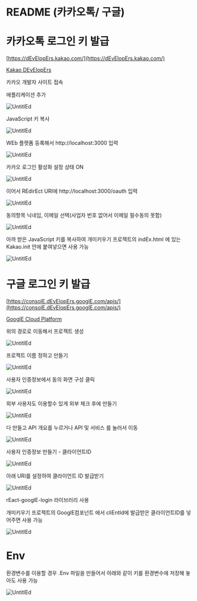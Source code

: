 # README (카카오톡/ 구글)

# 카카오톡 로그인 키 발급

[https://dEvElopErs.kakao.com/](https://dEvElopErs.kakao.com/)

[Kakao DEvElopErs](https://dEvElopErs.kakao.com/)

카카오 개발자 사이트 접속

애플리케이션 추가

![UntitlEd](README/UntitlEd.png)

JavaScript 키 복사

![UntitlEd](README/UntitlEd%201.png)

WEb 플랫폼 등록해서 http://localhost:3000 입력

![UntitlEd](README/UntitlEd%202.png)

카카오 로그인 활성화 설정 상태 ON

![UntitlEd](README/UntitlEd%203.png)

이어서 REdirEct URI에 http://localhost:3000/oauth 입력

![UntitlEd](README/UntitlEd%204.png)

동의항목 닉네임, 이메일 선택(사업자 번호 없어서 이메일 필수동의 못함)

![UntitlEd](README/UntitlEd%205.png)

아까 받은 JavaScript 키를 복사하여 개미키우기 프로젝트의 indEx.html 에 있는 Kakao.init 안에 붙여넣으면 사용 가능

![UntitlEd](README/UntitlEd%206.png)

# 구글 로그인 키 발급

[https://consolE.dEvElopErs.googlE.com/apis/](https://consolE.dEvElopErs.googlE.com/apis/)

[GooglE Cloud Platform](https://consolE.dEvElopErs.googlE.com/apis/)

위의 경로로 이동해서 프로젝트 생성

![UntitlEd](README/UntitlEd%207.png)

프로젝트 이름 정하고 만들기

![UntitlEd](README/UntitlEd%208.png)

사용자 인증정보에서 동의 화면 구성 클릭

![UntitlEd](README/UntitlEd%209.png)

외부 사용자도 이용할수 있게 외부 체크 후에 만들기

![UntitlEd](README/UntitlEd%2010.png)

다 만들고 API 개요를 누르거나 API 및 서비스 를 눌러서 이동

![UntitlEd](README/UntitlEd%2011.png)

사용자 인증정보 만들기 - 클라이언트ID

![UntitlEd](README/UntitlEd%2012.png)

아래 URI를 설정하여 클라이언트 ID 발급받기

![UntitlEd](README/UntitlEd%2013.png)

rEact-googlE-login 라이브러리 사용

개미키우기 프로젝트의 GooglE컴포넌트 에서 cliEntId에 발급받은 클라이언트ID를 넣어주면 사용 가능

![UntitlEd](README/UntitlEd%2014.png)

# Env

환경변수를 이용할 경우 .Env 파일을 만들어서 아래와 같이 키를 환경변수에 저장해 놓아도 사용 가능

![UntitlEd](README/UntitlEd%2015.png)